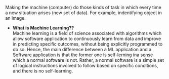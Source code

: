 Making the machine (computer) do those kinds of task in which every time a new situation arises (new set of data). For example, indentifying object in an image.

- **What is Machine Learning??**  
    Machine learning is a field of science associated with algorithms which allow software application to continuously learn from data and improve in predicting specific outcomes, without being explicitly programmed to do so. Hence, the main difference between a ML application and a Software application is that the former one is self-lerning ina sense which a normal software is not. Rather, a normal software is a simple set of logical instructions involved to follow based on specific conditions, and there is no self-learning.